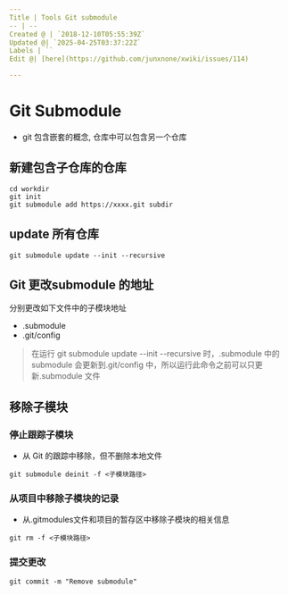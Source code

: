 ```yaml
---
Title | Tools Git submodule
-- | --
Created @ | `2018-12-10T05:55:39Z`
Updated @| `2025-04-25T03:37:22Z`
Labels | ``
Edit @| [here](https://github.com/junxnone/xwiki/issues/114)

---
```

# Git Submodule
 
- git 包含嵌套的概念, 仓库中可以包含另一个仓库


## 新建包含子仓库的仓库

```
cd workdir
git init
git submodule add https://xxxx.git subdir
```

## update 所有仓库

```
git submodule update --init --recursive
```

## Git 更改submodule 的地址


分别更改如下文件中的子模块地址
- .submodule
- .git/config



> 在运行 git submodule update --init --recursive 时，.submodule 中的 submodule 会更新到.git/config 中，所以运行此命令之前可以只更新.submodule 文件


## 移除子模块
### 停止跟踪子模块
- 从 Git 的跟踪中移除，但不删除本地文件
```
git submodule deinit -f <子模块路径>
```

### 从项目中移除子模块的记录
- 从.gitmodules文件和项目的暂存区中移除子模块的相关信息

```
git rm -f <子模块路径>
```

### 提交更改

```
git commit -m "Remove submodule"
```

